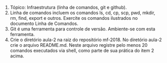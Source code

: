 1. Tópico: Infraestrutura (linha de comandos, git e github).
2. Linha de comandos incluem os comandos ls, cd, cp, scp, pwd, mkdir, rm, find, export e outros. Exercite os comandos ilustrados no documento Linha de Comandos.
3. Git é uma ferramenta para controle de versão. Ambiente-se com esta ferramenta.
4. Crie o diretório aula-2 na raiz do repositório mf-2018. No diretório aula-2 crie o arquivo README.md. Neste arquivo registre pelo menos 20 comandos executados via shell, como parte de sua prática do item 2 acima.
